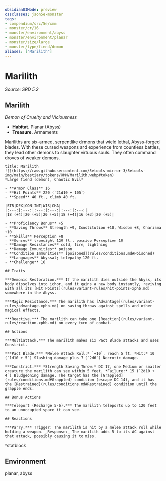 ```yaml
---
obsidianUIMode: preview
cssclasses: json5e-monster
tags:
- compendium/src/5e/xmm
- monster/cr/16
- monster/environment/abyss
- monster/environment/planar
- monster/size/large
- monster/type/fiend/demon
aliases: ["Marilith"]
---
```

# Marilith
*Source: SRD 5.2*  

## Marilith

*Demon of Cruelty and Viciousness*

- **Habitat.** Planar (Abyss)  
- **Treasure.** Armaments  

Mariliths are six-armed, serpentlike demons that wield lethal, Abyss-forged blades. With these cursed weapons and experience from countless battles, they lead other demons to slaughter virtuous souls. They often command droves of weaker demons.

```ad-statblock
title: Marilith
![](https://raw.githubusercontent.com/5etools-mirror-3/5etools-img/main/bestiary/tokens/XMM/Marilith.webp#token)
*Large fiend (demon), Chaotic Evil*

- **Armor Class** 16
- **Hit Points** 220 (`21d10 + 105`)
- **Speed** 40 ft., climb 40 ft.

|STR|DEX|CON|INT|WIS|CHA|
|:---:|:---:|:---:|:---:|:---:|:---:|
|18 (+4)|20 (+5)|20 (+5)|18 (+4)|16 (+3)|20 (+5)|

- **Proficiency Bonus** +5
- **Saving Throws** Strength +9, Constitution +10, Wisdom +8, Charisma +10
- **Skills** Perception +8
- **Senses** truesight 120 ft., passive Perception 18
- **Damage Resistances** cold, fire, lightning
- **Damage Immunities** poison
- **Condition Immunities** [poisoned](rules/conditions.md#Poisoned)
- **Languages** Abyssal; telepathy 120 ft.
- **Challenge** 16

## Traits

***Demonic Restoration.*** If the marilith dies outside the Abyss, its body dissolves into ichor, and it gains a new body instantly, reviving with all its [Hit Points](rules/variant-rules/hit-points-xphb.md) somewhere in the Abyss.

***Magic Resistance.*** The marilith has [Advantage](rules/variant-rules/advantage-xphb.md) on saving throws against spells and other magical effects.

***Reactive.*** The marilith can take one [Reaction](rules/variant-rules/reaction-xphb.md) on every turn of combat.

## Actions

***Multiattack.*** The marilith makes six Pact Blade attacks and uses Constrict.

***Pact Blade.*** *Melee Attack Roll:* `+10`, reach 5 ft. *Hit:* 10 (`1d10 + 5`) Slashing damage plus 7 (`2d6`) Necrotic damage.

***Constrict.*** *Strength Saving Throw:* DC 17, one Medium or smaller creature the marilith can see within 5 feet. *Failure:* 15 (`2d10 + 4`) Bludgeoning damage. The target has the [Grappled](rules/conditions.md#Grappled) condition (escape DC 14), and it has the [Restrained](rules/conditions.md#Restrained) condition until the grapple ends.

## Bonus Actions

***Teleport (Recharge 5-6).*** The marilith teleports up to 120 feet to an unoccupied space it can see.

## Reactions

***Parry.*** Trigger: The marilith is hit by a melee attack roll while holding a weapon. _Response:_ The marilith adds 5 to its AC against that attack, possibly causing it to miss.
```
^statblock

## Environment

planar, abyss
